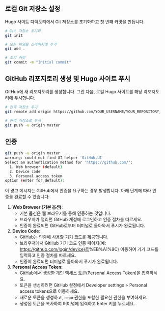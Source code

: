 ## 로컬 Git 저장소 설정

Hugo 사이트 디렉토리에서 Git 저장소를 초기화하고 첫 번째 커밋을 만듭니다.

```sh
# Git 저장소 초기화
git init

# 모든 파일을 스테이지에 추가
git add .

# 초기 커밋
git commit -m "Initial commit"
```

## GitHub 리포지토리 생성 및 Hugo 사이트 푸시

GitHub에 새 리포지토리를 생성합니다. 그런 다음, 로컬 Hugo 사이트를 해당 리포지토리에 푸시합니다.

```sh
# 원격 저장소 추가
git remote add origin https://github.com/YOUR_USERNAME/YOUR_REPOSITORY_NAME.git

# 원격 저장소로 푸시
git push -u origin master
```

## 인증

```sh
git push -u origin master
warning: could not find UI helper 'GitHub.UI'
Select an authentication method for 'https://github.com/':
  1. Web browser (default)
  2. Device code
  3. Personal access token
option (enter for default):
```

이 경고 메시지는 GitHub에서 인증을 요구하는 경우 발생합니다. 아래 단계에 따라 인증을 완료할 수 있습니다:

1. **Web Browser (기본 옵션)**:    
    - 기본 옵션은 웹 브라우저를 통해 인증하는 것입니다. 
    - 브라우저가 열리면 GitHub 계정에 로그인하고 인증 절차를 따르세요.
    - 인증이 완료되면 GitHub로부터 터미널로 돌아와서 푸시가 완료됩니다.
2. **Device Code**:    
    - GitHub는 인증에 사용할 기기 코드를 제공합니다.
    - 브라우저에서 GitHub 기기 코드 인증 페이지(예: [https://github.com/login/device)로](https://github.com/login/device)%EB%A1%9C) 이동하여 기기 코드를 입력하고 인증 절차를 따르세요.
    - 인증이 완료되면 터미널로 돌아와서 푸시가 완료됩니다.
3. **Personal Access Token**:    
    - GitHub에서 생성한 개인 액세스 토큰(Personal Access Token)을 입력하세요. 
    - 토큰을 생성하려면 GitHub 설정에서 Developer settings > Personal access tokens으로 이동하세요.
    - 새로운 토큰을 생성하고, `repo` 권한을 포함한 필요한 권한을 부여하세요.
    - 생성된 토큰을 복사하여 터미널에 입력하고 Enter 키를 누르세요.